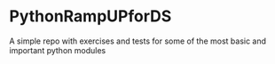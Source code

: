 # PythonRampUPforDS
A simple repo with exercises and tests for some of the most basic and important python modules
